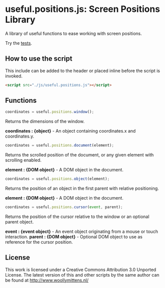 # useful.positions.js: Screen Positions Library

A library of useful functions to ease working with screen positions.

Try the <a href="http://www.woollymittens.nl/useful/default.php?url=positions">tests</a>.

## How to use the script

This include can be added to the header or placed inline before the script is invoked.

```html
<script src="./js/useful.positions.js"></script>
```

## Functions

```javascript
coordinates = useful.positions.window();
```

Returns the dimensions of the window.

**coordinates : {object}** - An object containing coordinates.x and coordinates.y.

```javascript
coordinates = useful.positions.document(element);
```

Returns the scrolled position of the document, or any given element with scrolling enabled.

**element : {DOM object}** - A DOM object in the document.

```javascript
coordinates = useful.positions.object(element);
```

Returns the position of an object in the first parent with relative positioning.

**element : {DOM object}** - A DOM object in the document.

```javascript
coordinates = useful.positions.cursor(event, parent);
```

Returns the position of the cursor relative to the window or an optional parent object.

**event : {event object}** - An event object originating from a mouse or touch interaction.
**parent : {DOM object}** - Optional DOM object to use as reference for the cursor position.

## License
This work is licensed under a Creative Commons Attribution 3.0 Unported License. The latest version of this and other scripts by the same author can be found at http://www.woollymittens.nl/
